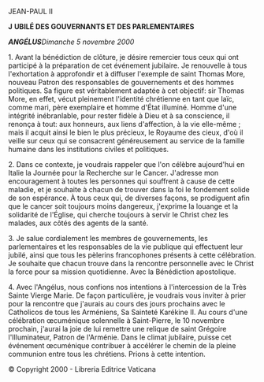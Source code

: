 JEAN-PAUL II

**J** **UBILÉ DES GOUVERNANTS ET DES PARLEMENTAIRES**

***ANGÉLUS****Dimanche 5 novembre 2000*

1\. Avant la bénédiction de clôture, je désire remercier tous ceux qui ont participé à la préparation de cet événement jubilaire. Je renouvelle à tous l'exhortation à approfondir et à diffuser l'exemple de saint Thomas More, nouveau Patron des responsables de gouvernements et des hommes politiques. Sa figure est véritablement adaptée à cet objectif: sir Thomas More, en effet, vécut pleinement l'identité chrétienne en tant que laïc, comme mari, père exemplaire et homme d'État illuminé. Homme d'une intégrité inébranlable, pour rester fidèle à Dieu et à sa conscience, il renonça à tout: aux honneurs, aux liens d'affection, à la vie elle-même ; mais il acquit ainsi le bien le plus précieux, le Royaume des cieux, d'où il veille sur ceux qui se consacrent généreusement au service de la famille humaine dans les institutions civiles et politiques.

2\. Dans ce contexte, je voudrais rappeler que l'on célèbre aujourd'hui en Italie la Journée pour la Recherche sur le Cancer. J'adresse mon encouragement à toutes les personnes qui souffrent à cause de cette maladie, et je souhaite à chacun de trouver dans la foi le fondement solide de son espérance. À tous ceux qui, de diverses façons, se prodiguent afin que le cancer soit toujours moins dangereux, j'exprime la louange et la solidarité de l'Église, qui cherche toujours à servir le Christ chez les malades, aux côtés des agents de la santé.

3\. Je salue cordialement les membres de gouvernements, les parlementaires et les responsables de la vie publique qui effectuent leur jubilé, ainsi que tous les pèlerins francophones présents à cette célébration. Je souhaite que chacun trouve dans la rencontre personnelle avec le Christ la force pour sa mission quotidienne. Avec la Bénédiction apostolique.

4\. Avec l'Angélus, nous confions nos intentions à l'intercession de la Très Sainte Vierge Marie. De façon particulière, je voudrais vous inviter à prier pour la rencontre que j'aurais au cours des jours prochains avec le Catholicos de tous les Arméniens, Sa Sainteté Karékine II. Au cours d'une célébration œcuménique solennelle à Saint-Pierre, le 10 novembre prochain, j'aurai la joie de lui remettre une relique de saint Grégoire l'Illuminateur, Patron de l'Arménie. Dans le climat jubilaire, puisse cet événement œcuménique contribuer à accélérer le chemin de la pleine communion entre tous les chrétiens. Prions à cette intention.

© Copyright 2000 - Libreria Editrice Vaticana